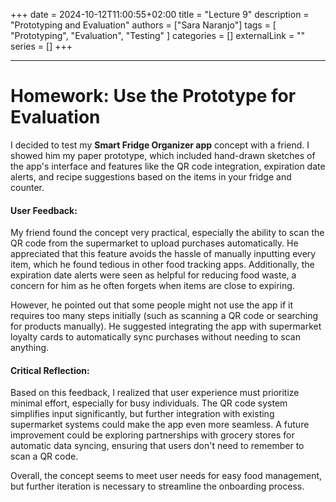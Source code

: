 +++ 
date = 2024-10-12T11:00:55+02:00
title = "Lecture 9"
description = "Prototyping and Evaluation"
authors = ["Sara Naranjo"]
tags = [
    "Prototyping",
    "Evaluation",
    "Testing"
    ]
categories = []
externalLink = ""
series = []
+++
___
# Homework: Use the Prototype for Evaluation
I decided to test my **Smart Fridge Organizer app** concept with a friend. I showed him my paper prototype, which included hand-drawn sketches of the app's interface and features like the QR code integration, expiration date alerts, and recipe suggestions based on the items in your fridge and counter.

#### User Feedback:
My friend found the concept very practical, especially the ability to scan the QR code from the supermarket to upload purchases automatically. He appreciated that this feature avoids the hassle of manually inputting every item, which he found tedious in other food tracking apps. Additionally, the expiration date alerts were seen as helpful for reducing food waste, a concern for him as he often forgets when items are close to expiring.

However, he pointed out that some people might not use the app if it requires too many steps initially (such as scanning a QR code or searching for products manually). He suggested integrating the app with supermarket loyalty cards to automatically sync purchases without needing to scan anything.

#### Critical Reflection:
Based on this feedback, I realized that user experience must prioritize minimal effort, especially for busy individuals. The QR code system simplifies input significantly, but further integration with existing supermarket systems could make the app even more seamless. A future improvement could be exploring partnerships with grocery stores for automatic data syncing, ensuring that users don't need to remember to scan a QR code.

Overall, the concept seems to meet user needs for easy food management, but further iteration is necessary to streamline the onboarding process.